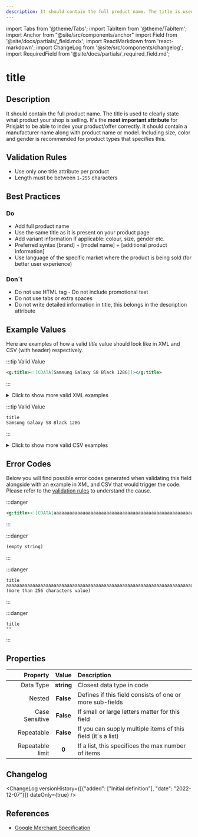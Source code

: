 ```yaml
---
description: It should contain the full product name. The title is used to clearly state what product your shop is selling. It's the **most important attribute** for Prisjakt to be able to index your product/offer correctly. It should contain a manufacturer name along with product name or model. Including size, color and gender is recommended for product types that specifies this.
---
```


import Tabs from '@theme/Tabs';
import TabItem from '@theme/TabItem';
import Anchor from "@site/src/components/anchor"
import Field from '@site/docs/partials/_field.mdx';
import ReactMarkdown from 'react-markdown';
import ChangeLog from '@site/src/components/changelog';
import RequiredField from '@site/docs/partials/_required_field.md';

# title

<RequiredField/>

## Description

It should contain the full product name. The title is used to clearly state what product your shop is selling. It's the **most important attribute** for Prisjakt to be able to index your product/offer correctly. It should contain a manufacturer name along with product name or model. Including size, color and gender is recommended for product types that specifies this.






## Validation Rules

- Use only one title attribute per product
- Length must be between `1-255` characters


## Best Practices


### Do

- Add full product name
- Use the same title as it is present on your product page
- Add variant information if applicable: colour, size, gender etc.
- Preferred syntax [brand] + [model name] + [additional product information]
- Use language of the specific market where the product is being sold (for better user experience)



### Don´t

- Do not use HTML tag - Do not include promotional text
- Do not use tabs or extra spaces
- Do not write detailed information in title, this belongs in the description attribute




## Example Values

Here are examples of how a valid *title* value  should look like in XML and CSV (with header) respectively.

<Tabs>
  <TabItem value="valid_xml" label="XML" default>

:::tip Valid Value

```xml
<g:title><![CDATA[Samsung Galaxy S8 Black 128G]]></g:title>
```

:::

<details>
  <summary>Click to show more valid XML examples</summary>
  <div>

```xml
<g:title><![CDATA[Samsung Galaxy S8 Black 128G]]></g:title>
```


  </div>
</details>

 </TabItem>
  <TabItem value="valid_csv" label="CSV">

:::tip Valid Value

```csv
title
Samsung Galaxy S8 Black 128G
```

:::

<details>
  <summary>Click to show more valid CSV examples</summary>
  <div>

```csv
title
Samsung Galaxy S8 Black 128G
```


  </div>
</details>

  </TabItem>
</Tabs>

## Error Codes

Below you will find possible error codes generated when validating this field alongside with an example in XML and CSV that would trigger the code. Please refer to the [validation rules](#validation-rules) to understand the cause.

<Tabs>
  <TabItem value="invalid_xml" label="XML" default>

:::danger <Anchor id="validation_invalid_length" title="validation_invalid_length" /> 

```xml
<g:title><![CDATA[aaaaaaaaaaaaaaaaaaaaaaaaaaaaaaaaaaaaaaaaaaaaaaaaaaaaaaaaaaaaaaaaaaaaaaaaaaaaaaaaaaaaaaaaaaaaaaaaaaaaaaaaaaaaaaaaaaaaaaaaaaaaaaaaaaaaaaaaaaaaaaaaaaaaaaaaaaaaaaaaaaaaaaaaaaaaaaaaaaaaaaaaaaaaaaaaaaaaaaaaaaaaaaaaaaaaaaaaaaaaaaaaaaaaaaaaaaaaaaaaaaaaaaaaaaaaaaaaa (more than 256 characters value)]]></g:title>
```

:::

:::danger <Anchor id="validation_missing_value" title="validation_missing_value" /> 

```xml
(empty string)
```

:::


 </TabItem>
  <TabItem value="invalid_csv" label="CSV">

:::danger <Anchor id="validation_invalid_length" title="validation_invalid_length" /> 

```csv
title
aaaaaaaaaaaaaaaaaaaaaaaaaaaaaaaaaaaaaaaaaaaaaaaaaaaaaaaaaaaaaaaaaaaaaaaaaaaaaaaaaaaaaaaaaaaaaaaaaaaaaaaaaaaaaaaaaaaaaaaaaaaaaaaaaaaaaaaaaaaaaaaaaaaaaaaaaaaaaaaaaaaaaaaaaaaaaaaaaaaaaaaaaaaaaaaaaaaaaaaaaaaaaaaaaaaaaaaaaaaaaaaaaaaaaaaaaaaaaaaaaaaaaaaaaaaaaaaaa (more than 256 characters value)
```

:::

:::danger <Anchor id="validation_missing_value" title="validation_missing_value" /> 

```csv
title
""
```

:::


  </TabItem>
</Tabs>

## Properties

|     **Property** |         **Value**          | **Description**                                              |
|-----------------:|:--------------------------:|:-------------------------------------------------------------|
|        Data Type |    **string**     | Closest data type in code                                    |
|           Nested |      **False**      | Defines if this field consists of one or more sub-fields     |
|   Case Sensitive |  **False**  | If small or large letters matter for this field              |
|       Repeatable |    **False**    | If you can supply multiple items of this field (it´s a list) |
| Repeatable limit | **0** | If a list, this specifices the max number of items           |

## Changelog
<ChangeLog versionHistory={[{"added": ["Initial definition"], "date": "2022-12-07"}]} dateOnly={true} />

## References
- [Google Merchant Specification](https://support.google.com/merchants/answer/6324415)
